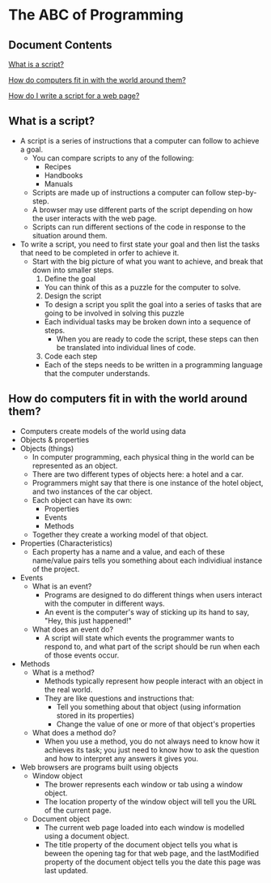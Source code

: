 # The ABC of Programming

##  Document Contents

[What is a script?](#what-is-a-script)

[How do computers fit in with the world around them?](#how-do-computers-fit-in-with-the-world-around-them)

[How do I write a script for a web page?](#how-do-I-write-a-script-for-a-web-page)

##  What is a script?

  * A script is a series of instructions that a computer can follow to achieve a goal.  
    * You can compare scripts to any of the following:
      * Recipes
      * Handbooks
      * Manuals
    * Scripts are made up of instructions a computer can follow step-by-step.
    * A browser may use different parts of the script depending on how the user interacts with the web page.
    * Scripts can run different sections of the code in response to the situation around them.
  * To write a script, you need to first state your goal and then list the tasks that need to be completed in orfer to achieve it.
    * Start with the big picture of what you want to achieve, and break that down into smaller steps.
      1.  Define the goal
        * You can think of this as a puzzle for the computer to solve.
      2.  Design the script
        * To design a script you split the goal into a series of tasks that are going to be involved in solving this puzzle
        * Each individual tasks may be broken down into a sequence of steps.  
          * When you are ready to code the script, these steps can then be translated into individual lines of code.
      3.  Code each step
        * Each of the steps needs to be written in a programming language that the computer understands.

##  How do computers fit in with the world around them?

 * Computers create models of the world using data
 * Objects & properties
  * Objects (things)
    * In computer programming, each physical thing in the world can be represented as an object.  
    * There are two different types of objects here: a hotel and a car.
    * Programmers might say that there is one instance of the hotel object, and two instances of the car object.
    * Each object can have its own:
      * Properties
      * Events
      * Methods
    * Together they create a working model of that object.
  * Properties (Characteristics)
    * Each property has a name and a value, and each of these name/value pairs tells you something about each individiual instance of the project.
  * Events
    * What is an event?
      * Programs are designed to do different things when users interact with the computer in different ways.
      * An event is the computer's way of sticking up its hand to say, "Hey, this just happened!"
    * What does an event do?
      * A script will state which events the programmer wants to respond to, and what part of the script should be run when each of those events occur.
  * Methods
    * What is a method?
      * Methods typically represent how people interact with an object in the real world.
      * They are like questions and instructions that:
        * Tell you something about that object (using information stored in its properties)
        * Change the value of one or more of that object's properties
    * What does a method do?
      * When you use a method, you do not always need to know how it achieves its task; you just need to know how to ask the question and how to interpret any answers it gives you.
  * Web browsers are programs built using objects
    * Window object
      * The brower represents each window or tab using a window object.
      * The location property of the window object will tell you the URL of the current page.
    * Document object
      * The current web page loaded into each window is modelled using a document object.
      * The title property of the document object tells you what is beween the opening <title> and closing </title> tag for that web page, and the lastModified property of the document object tells you the date this page was last updated.
    
